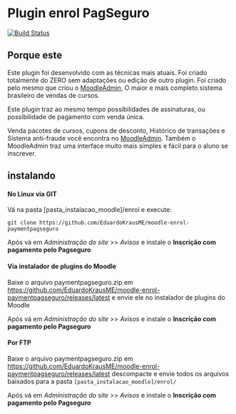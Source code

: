 # Plugin enrol PagSeguro

[![Build Status](https://travis-ci.org/EduardoKrausME/moodle-enrol-paymentpagseguro.svg?branch=master)](https://travis-ci.org/EduardoKrausME/moodle-enrol-paymentpagseguro)

## Porque este

Este plugin foi desenvolvido com as técnicas mais atuais. Foi criado totalmente do ZERO sem adaptações ou edição de outro plugin. Foi criado pelo mesmo que criou o [MoodleAdmin](https://www.eduardokraus.com/integrao-moodle-pagseguro), O maior e mais completo sistema brasileiro de vendas de cursos. 

Este plugin traz ao mesmo tempo possíbilidades de assinaturas, ou possíbilidade de pagamento com venda única.

Venda pacotes de cursos, cupons de desconto, Histórico de transações e Sistema anti-fraude você encontra no [MoodleAdmin](https://www.eduardokraus.com/integrao-moodle-pagseguro). Também o MoodleAdmin traz uma interface muito mais simples e fácil para o aluno se inscrever.

## instalando

#### No Linux via GIT

Vá na pasta [pasta_instalacao_moodle]/enrol e execute:

```
git clone https://github.com/EduardoKrausME/moodle-enrol-paymentpagseguro
```

Após vá em _Administração do site_ >> _Avisos_ e instale o **Inscrição com pagamento pelo Pagseguro**

#### Via instalador de plugins do Moodle

Baixe o arquivo paymentpagseguro.zip em https://github.com/EduardoKrausME/moodle-enrol-paymentpagseguro/releases/latest e envie ele no instalador de plugins do Moodle

Após vá em _Administração do site_ >> _Avisos_ e instale o **Inscrição com pagamento pelo Pagseguro**

#### Por FTP

Baixe o arquivo paymentpagseguro.zip em https://github.com/EduardoKrausME/moodle-enrol-paymentpagseguro/releases/latest descompacte e envie todos os arquivos baixados para a pasta ``[pasta_instalacao_moodle]/enrol/``

Após vá em _Administração do site_ >> _Avisos_ e instale o **Inscrição com pagamento pelo Pagseguro**

